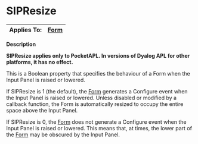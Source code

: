 




<h1 class="heading"><span class="name">SIPResize</span></h1>

| Applies To: | [Form](./form.md) |
| --- | ---  |


**Description**


**SIPResize applies only to PocketAPL. In versions of Dyalog APL for other platforms, it has no effect.**


This is a Boolean property that specifies the behaviour of a Form when the Input Panel is raised or lowered.


If SIPResize is 1 (the default), the [Form](./form.md) generates a Configure event when the Input Panel is raised or lowered. Unless disabled or modified by a callback function, the Form is automatically resized to occupy the entire space above the Input Panel.


If SIPResize is 0, the [Form](./form.md) does not generate a Configure event when the Input Panel is raised or lowered. This means that, at times, the lower part of the [Form](./form.md) may be obscured by the Input Panel.



